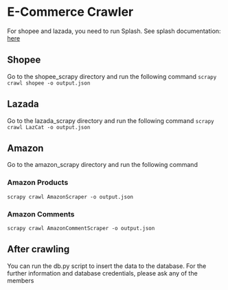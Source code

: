 # E-Commerce Crawler

For shopee and lazada, you need to run Splash. See splash documentation: [here](https://splash.readthedocs.io)

## Shopee
Go to the shopee_scrapy directory and run the following command
```scrapy crawl shopee -o output.json```

## Lazada
Go to the lazada_scrapy directory and run the following command
```scrapy crawl LazCat -o output.json```

## Amazon
Go to the amazon_scrapy directory and run the following command

### Amazon Products
```scrapy crawl AmazonScraper -o output.json```
### Amazon Comments
```scrapy crawl AmazonCommentScraper -o output.json```

## After crawling
You can run the db.py script to insert the data to the database. 
For the further information and database credentials, please ask any of the members

